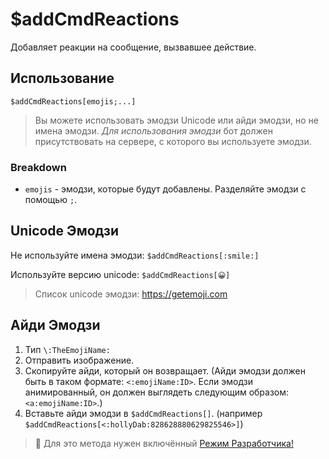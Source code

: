 # $addCmdReactions
Добавляет реакции на сообщение, вызвавшее действие.

## Использование
```
$addCmdReactions[emojis;...]
```
>  Вы можете использовать эмодзи Unicode или айди эмодзи, но не имена эмодзи. *Для использования эмодзи* бот должен присутствовать на сервере, с которого вы используете эмодзи.
### Breakdown
- `emojis` - эмодзи, которые будут добавлены. Разделяйте эмодзи с помощью `;`.

## Unicode Эмодзи
Не используйте имена эмодзи: `$addCmdReactions[:smile:]`

Используйте версию unicode: `$addCmdReactions[😀]`

> Список unicode эмодзи: https://getemoji.com
 
## Айди Эмодзи
1. Тип `\:TheEmojiName:`
2. Отправить изображение.
3. Скопируйте айди, который он возвращает. (Айди эмодзи должен быть в таком формате: `<:emojiName:ID>`. Если эмодзи анимированный, он должен выглядеть следующим образом: `<a:emojiName:ID>`.)
4. Вставьте айди эмодзи в `$addCmdReactions[]`. (например `$addCmdReactions[<:hollyDab:828628880629825546>]`)

> 📝 Для это метода нужен включённый [Режим Разработчика!](https://support.discord.com/hc/en-us/articles/206346498-Where-can-I-find-my-User-Server-Message-ID-)
